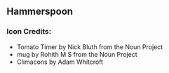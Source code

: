 ## Hammerspoon




### Icon Credits:

* Tomato Timer by Nick Bluth from the Noun Project
* mug by Rohith M S from the Noun Project
* Climacons by Adam Whitcroft
